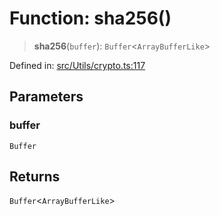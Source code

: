 # Function: sha256()

> **sha256**(`buffer`): `Buffer`\<`ArrayBufferLike`\>

Defined in: [src/Utils/crypto.ts:117](https://github.com/Fokusdotid/bail/blob/3856b89f13bbe82f2e10396a28cd4ef2089de845/src/Utils/crypto.ts#L117)

## Parameters

### buffer

`Buffer`

## Returns

`Buffer`\<`ArrayBufferLike`\>
